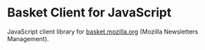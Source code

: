 # Basket Client for JavaScript

JavaScript client library for [basket.mozilla.org](http://basket.readthedocs.io/newsletter_api.html) (Mozilla Newsletters Management).
